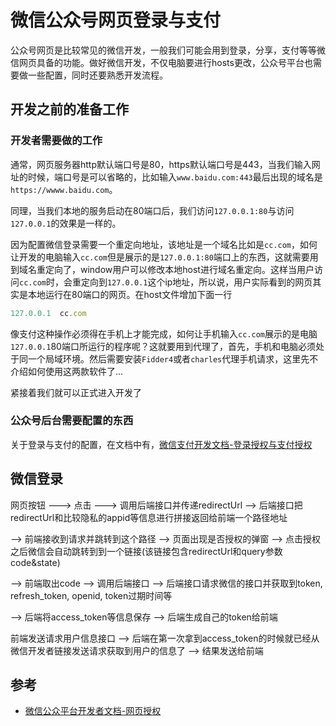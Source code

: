 # 微信公众号网页登录与支付

公众号网页是比较常见的微信开发，一般我们可能会用到登录，分享，支付等等微信网页具备的功能。做好微信开发，不仅电脑要进行hosts更改，公众号平台也需要做一些配置，同时还要熟悉开发流程。

## 开发之前的准备工作

### 开发者需要做的工作

通常，网页服务器http默认端口号是80，https默认端口号是443，当我们输入网址的时候，端口号是可以省略的，比如输入`www.baidu.com:443`最后出现的域名是`https://wwww.baidu.com`。

同理，当我们本地的服务启动在80端口后，我们访问`127.0.0.1:80`与访问`127.0.0.1`的效果是一样的。

因为配置微信登录需要一个重定向地址，该地址是一个域名比如是`cc.com`，如何让开发的电脑输入`cc.com`但是展示的是`127.0.0.1:80`端口上的东西，这就需要用到域名重定向了，window用户可以修改本地host进行域名重定向。这样当用户访问`cc.com`时，会重定向到`127.0.0.1`这个ip地址，所以说，用户实际看到的网页其实是本地运行在80端口的网页。在host文件增加下面一行

```js
127.0.0.1  cc.com
```

像支付这种操作必须得在手机上才能完成，如何让手机输入`cc.com`展示的是电脑`127.0.0.1`80端口所运行的程序呢？这就要用到代理了，首先，手机和电脑必须处于同一个局域环境。然后需要安装`Fidder4`或者`charles`代理手机请求，这里先不介绍如何使用这两款软件了...

紧接着我们就可以正式进入开发了

### 公众号后台需要配置的东西

关于登录与支付的配置，在文档中有，[微信支付开发文档-登录授权与支付授权](https://pay.weixin.qq.com/wiki/doc/api/jsapi.php?chapter=7_3)

## 微信登录

网页按钮 ---> 点击 ---> 调用后端接口并传递redirectUrl  --> 后端接口把redirectUrl和比较隐私的appid等信息进行拼接返回给前端一个路径地址

--> 前端接收到请求并跳转到这个路径 --> 页面出现是否授权的弹窗 --> 点击授权之后微信会自动跳转到到一个链接(该链接包含redirectUrl和query参数code&state)

--> 前端取出code --> 调用后端接口  --> 后端接口请求微信的接口并获取到token, refresh_token, openid, token过期时间等 

--> 后端将access_token等信息保存 --> 后端生成自己的token给前端

前端发送请求用户信息接口 --> 后端在第一次拿到access_token的时候就已经从微信开发者链接发送请求获取到用户的信息了 --> 结果发送给前端

## 参考

- [微信公众平台开发者文档-网页授权](https://developers.weixin.qq.com/doc/offiaccount/OA_Web_Apps/Wechat_webpage_authorization.html)